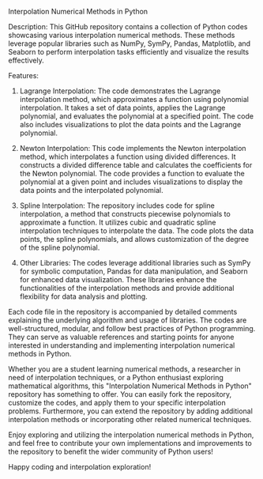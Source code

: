 Interpolation Numerical Methods in Python

Description:
This GitHub repository contains a collection of Python codes showcasing various interpolation numerical methods. These methods leverage popular libraries such as NumPy, SymPy, Pandas, Matplotlib, and Seaborn to perform interpolation tasks efficiently and visualize the results effectively.

Features:
1. Lagrange Interpolation: The code demonstrates the Lagrange interpolation method, which approximates a function using polynomial interpolation. It takes a set of data points, applies the Lagrange polynomial, and evaluates the polynomial at a specified point. The code also includes visualizations to plot the data points and the Lagrange polynomial.

2. Newton Interpolation: This code implements the Newton interpolation method, which interpolates a function using divided differences. It constructs a divided difference table and calculates the coefficients for the Newton polynomial. The code provides a function to evaluate the polynomial at a given point and includes visualizations to display the data points and the interpolated polynomial.

3. Spline Interpolation: The repository includes code for spline interpolation, a method that constructs piecewise polynomials to approximate a function. It utilizes cubic and quadratic spline interpolation techniques to interpolate the data. The code plots the data points, the spline polynomials, and allows customization of the degree of the spline polynomial.

4. Other Libraries: The codes leverage additional libraries such as SymPy for symbolic computation, Pandas for data manipulation, and Seaborn for enhanced data visualization. These libraries enhance the functionalities of the interpolation methods and provide additional flexibility for data analysis and plotting.

Each code file in the repository is accompanied by detailed comments explaining the underlying algorithm and usage of libraries. The codes are well-structured, modular, and follow best practices of Python programming. They can serve as valuable references and starting points for anyone interested in understanding and implementing interpolation numerical methods in Python.

Whether you are a student learning numerical methods, a researcher in need of interpolation techniques, or a Python enthusiast exploring mathematical algorithms, this "Interpolation Numerical Methods in Python" repository has something to offer. You can easily fork the repository, customize the codes, and apply them to your specific interpolation problems. Furthermore, you can extend the repository by adding additional interpolation methods or incorporating other related numerical techniques.

Enjoy exploring and utilizing the interpolation numerical methods in Python, and feel free to contribute your own implementations and improvements to the repository to benefit the wider community of Python users!

Happy coding and interpolation exploration!

